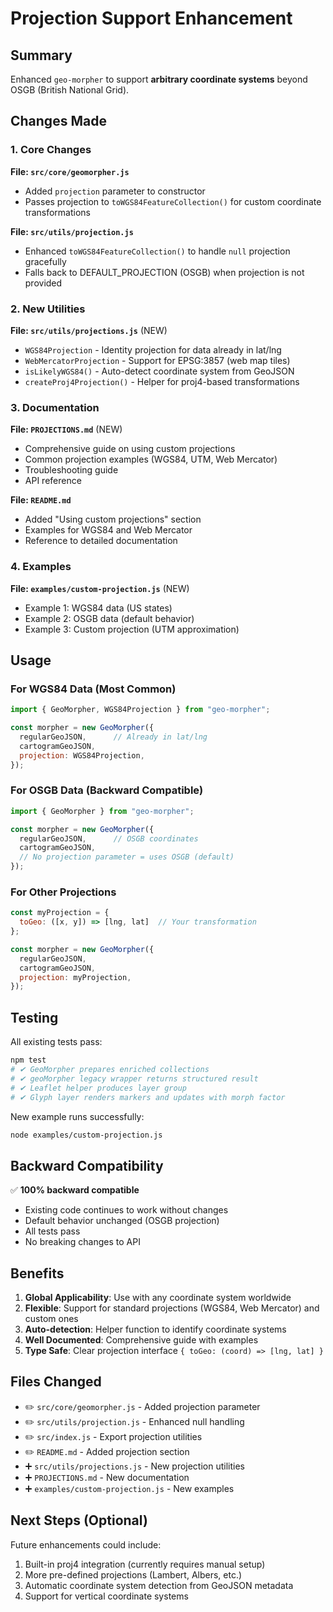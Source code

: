 # Projection Support Enhancement

## Summary

Enhanced `geo-morpher` to support **arbitrary coordinate systems** beyond OSGB (British National Grid).

## Changes Made

### 1. Core Changes

**File: `src/core/geomorpher.js`**
- Added `projection` parameter to constructor
- Passes projection to `toWGS84FeatureCollection()` for custom coordinate transformations

**File: `src/utils/projection.js`**
- Enhanced `toWGS84FeatureCollection()` to handle `null` projection gracefully
- Falls back to DEFAULT_PROJECTION (OSGB) when projection is not provided

### 2. New Utilities

**File: `src/utils/projections.js`** (NEW)
- `WGS84Projection` - Identity projection for data already in lat/lng
- `WebMercatorProjection` - Support for EPSG:3857 (web map tiles)
- `isLikelyWGS84()` - Auto-detect coordinate system from GeoJSON
- `createProj4Projection()` - Helper for proj4-based transformations

### 3. Documentation

**File: `PROJECTIONS.md`** (NEW)
- Comprehensive guide on using custom projections
- Common projection examples (WGS84, UTM, Web Mercator)
- Troubleshooting guide
- API reference

**File: `README.md`**
- Added "Using custom projections" section
- Examples for WGS84 and Web Mercator
- Reference to detailed documentation

### 4. Examples

**File: `examples/custom-projection.js`** (NEW)
- Example 1: WGS84 data (US states)
- Example 2: OSGB data (default behavior)
- Example 3: Custom projection (UTM approximation)

## Usage

### For WGS84 Data (Most Common)

```javascript
import { GeoMorpher, WGS84Projection } from "geo-morpher";

const morpher = new GeoMorpher({
  regularGeoJSON,      // Already in lat/lng
  cartogramGeoJSON,
  projection: WGS84Projection,
});
```

### For OSGB Data (Backward Compatible)

```javascript
import { GeoMorpher } from "geo-morpher";

const morpher = new GeoMorpher({
  regularGeoJSON,      // OSGB coordinates
  cartogramGeoJSON,
  // No projection parameter = uses OSGB (default)
});
```

### For Other Projections

```javascript
const myProjection = {
  toGeo: ([x, y]) => [lng, lat]  // Your transformation
};

const morpher = new GeoMorpher({
  regularGeoJSON,
  cartogramGeoJSON,
  projection: myProjection,
});
```

## Testing

All existing tests pass:
```bash
npm test
# ✔ GeoMorpher prepares enriched collections
# ✔ geoMorpher legacy wrapper returns structured result
# ✔ Leaflet helper produces layer group
# ✔ Glyph layer renders markers and updates with morph factor
```

New example runs successfully:
```bash
node examples/custom-projection.js
```

## Backward Compatibility

✅ **100% backward compatible**
- Existing code continues to work without changes
- Default behavior unchanged (OSGB projection)
- All tests pass
- No breaking changes to API

## Benefits

1. **Global Applicability**: Use with any coordinate system worldwide
2. **Flexible**: Support for standard projections (WGS84, Web Mercator) and custom ones
3. **Auto-detection**: Helper function to identify coordinate systems
4. **Well Documented**: Comprehensive guide with examples
5. **Type Safe**: Clear projection interface `{ toGeo: (coord) => [lng, lat] }`

## Files Changed

- ✏️ `src/core/geomorpher.js` - Added projection parameter
- ✏️ `src/utils/projection.js` - Enhanced null handling
- ✏️ `src/index.js` - Export projection utilities
- ✏️ `README.md` - Added projection section
- ➕ `src/utils/projections.js` - New projection utilities
- ➕ `PROJECTIONS.md` - New documentation
- ➕ `examples/custom-projection.js` - New examples

## Next Steps (Optional)

Future enhancements could include:
1. Built-in proj4 integration (currently requires manual setup)
2. More pre-defined projections (Lambert, Albers, etc.)
3. Automatic coordinate system detection from GeoJSON metadata
4. Support for vertical coordinate systems
